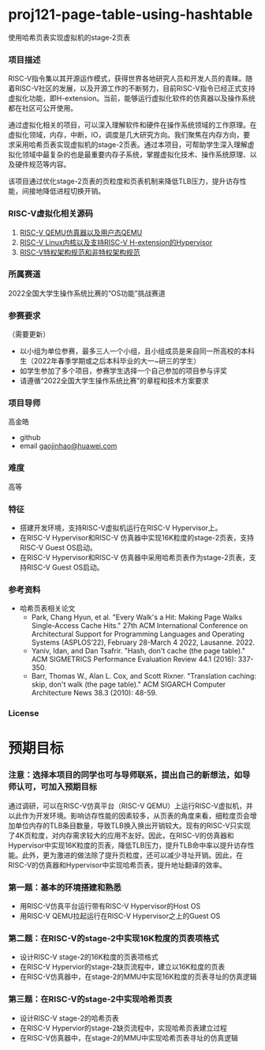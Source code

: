 # proj121-page-table-using-hashtable
使用哈希页表实现虚拟机的stage-2页表

### 项目描述

RISC-V指令集以其开源运作模式，获得世界各地研究人员和开发人员的青睐。随着RISC-V社区的发展，以及开源工作的不断努力，目前RISC-V指令已经正式支持虚拟化功能，即H-extension。当前，能够运行虚拟化软件的仿真器以及操作系统都在社区可公开使用。

通过虚拟化相关的项目，可以深入理解软件和硬件在操作系统领域的工作原理。在虚拟化领域，内存，中断，IO，调度是几大研究方向。我们聚焦在内存方向，要求采用哈希页表实现虚拟机的stage-2页表。通过本项目，可帮助学生深入理解虚拟化领域中最复杂的也是最重要内存子系统，掌握虚拟化技术、操作系统原理、以及硬件规范等内容。

该项目通过优化stage-2页表的页粒度和页表机制来降低TLB压力，提升访存性能，间接地降低进程切换开销。


### RISC-V虚拟化相关源码

1. [RISC-V QEMU仿真器以及用户态QEMU](https://github.com/qemu/qemu.git)
2. [RISC-V Linux内核以及支持RISC-V H-extension的Hypervisor](https://github.com/torvalds/linux.git)
3. [RISC-V特权架构规范和非特权架构规范](https://github.com/riscv/riscv-isa-manual)

### 所属赛道

2022全国大学生操作系统比赛的“OS功能”挑战赛道

### 参赛要求

（需要更新）

- 以小组为单位参赛，最多三人一个小组，且小组成员是来自同一所高校的本科生（2022年春季学期或之后本科毕业的大一~研三的学生）
- 如学生参加了多个项目，参赛学生选择一个自己参加的项目参与评奖
- 请遵循“2022全国大学生操作系统比赛”的章程和技术方案要求

### 项目导师

高金皓

- github
- email gaojinhao@huawei.com

### 难度

高等

### 特征

- 搭建开发环境，支持RISC-V虚拟机运行在RISC-V Hypervisor上。
- 在RISC-V Hypervisor和RISC-V 仿真器中实现16K粒度的stage-2页表，支持RISC-V Guest OS启动。
- 在RISC-V Hypervisor和RISC-V 仿真器中采用哈希页表作为stage-2页表，支持RISC-V Guest OS启动。

### 参考资料

- 哈希页表相关论文
  - Park, Chang Hyun, et al. "Every Walk's a Hit: Making Page Walks Single-Access Cache Hits." 27th ACM International Conference on Architectural Support for Programming Languages and Operating Systems (ASPLOS’22), February 28-March 4 2022, Lausanne. 2022.
  - Yaniv, Idan, and Dan Tsafrir. "Hash, don't cache (the page table)." ACM SIGMETRICS Performance Evaluation Review 44.1 (2016): 337-350.
  - Barr, Thomas W., Alan L. Cox, and Scott Rixner. "Translation caching: skip, don't walk (the page table)." ACM SIGARCH Computer Architecture News 38.3 (2010): 48-59.

### License

# 预期目标

### 注意：选择本项目的同学也可与导师联系，提出自己的新想法，如导师认可，可加入预期目标

通过调研，可以在RISC-V仿真平台（RISC-V QEMU）上运行RISC-V虚拟机，并以此作为开发环境。影响访存性能的因素较多，从页表的角度来看，细粒度页会增加单位内存的TLB条目数量，导致TLB换入换出开销较大。现有的RISC-V只实现了4K页粒度，对内存需求较大的应用不友好。因此，在RISC-V的仿真器和Hypervisor中实现16K粒度的页表，降低TLB压力，提升TLB命中率以提升访存性能。此外，更为激进的做法除了提升页粒度，还可以减少寻址开销。因此，在RISC-V的仿真器和Hypervisor中实现哈希页表，提升地址翻译的效率。

### 第一题：基本的环境搭建和熟悉

- 用RISC-V仿真平台运行带有RISC-V Hypervisor的Host OS
- 用RISC-V QEMU拉起运行在RISC-V Hypervisor之上的Guest OS

### 第二题：在RISC-V的stage-2中实现16K粒度的页表项格式

- 设计RISC-V stage-2的16K粒度的页表项格式
- 在RISC-V Hypervior的stage-2缺页流程中，建立以16K粒度的页表
- 在RISC-V仿真器中，在stage-2的MMU中实现16K粒度的页表寻址的仿真逻辑

### 第三题：在RISC-V的stage-2中实现哈希页表

- 设计RISC-V stage-2的哈希页表
- 在RISC-V Hypervior的stage-2缺页流程中，实现哈希页表建立过程
- 在RISC-V仿真器中，在stage-2的MMU中实现哈希页表寻址的仿真逻辑
